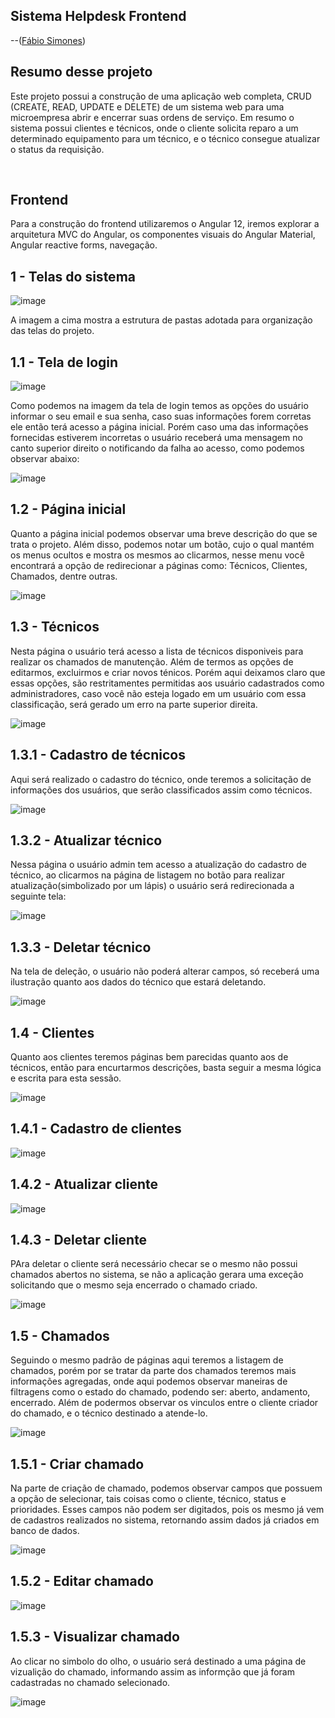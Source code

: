 ## Sistema Helpdesk Frontend

--([Fábio Simones](https://github.com/FabioSimones))

## Resumo desse projeto

<p>Este projeto possui a construção de uma aplicação web completa, CRUD (CREATE, READ, UPDATE e DELETE) 
de um sistema web para uma microempresa abrir e encerrar suas ordens de serviço. Em resumo o sistema 
possui clientes e técnicos, onde o cliente solicita reparo a um determinado equipamento para um técnico, 
e o técnico consegue atualizar o status da requisição.</p><br>

## Frontend

<p>Para a construção do frontend utilizaremos o Angular 12, iremos explorar a arquitetura MVC do Angular,
os componentes visuais do Angular Material, Angular reactive forms, navegação.</p>

## 1 - Telas do sistema
![image](https://github.com/user-attachments/assets/25f51dc9-1e48-4c06-b97c-fc575ecc23db)
<p>A imagem a cima mostra a estrutura de pastas adotada para organização das telas do projeto.</p>

## 1.1 - Tela de login
![image](https://github.com/user-attachments/assets/b112fedf-3781-45a4-880e-b257505dc2db)
<p>Como podemos na imagem da tela de login temos as opções do usuário informar o seu email e sua senha,
caso suas informações forem corretas ele então terá acesso a página inicial. Porém caso uma das informações
fornecidas estiverem incorretas o usuário receberá uma mensagem no canto superior direito o notificando 
da falha ao acesso, como podemos observar abaixo:</p>

![image](https://github.com/user-attachments/assets/5404fe88-277d-4bb2-b562-78c552cc52c1)

## 1.2 - Página inicial
<p>Quanto a página inicial podemos observar uma breve descrição do que se trata o projeto. Além disso,
podemos notar um botão, cujo o qual mantém os menus ocultos e mostra os mesmos ao clicarmos, nesse menu você
encontrará a opção de redirecionar a páginas como: Técnicos, Clientes, Chamados, dentre outras.</p>

![image](https://github.com/user-attachments/assets/e6834a9f-7658-459e-b8b8-5895e9e689ff)

## 1.3 - Técnicos
<p>Nesta página o usuário terá acesso a lista de técnicos disponiveis para realizar os chamados de manutenção.
Além de termos as opções de editarmos, excluirmos e criar novos ténicos. Porém aqui deixamos claro que essas opções,
são restritamentes permitidas aos usuário cadastrados como administradores, caso você não esteja logado em um usuário
com essa classificação, será gerado um erro na parte superior direita.</p>

![image](https://github.com/user-attachments/assets/601da1b4-9152-45e9-b361-0c408f2164b6)

## 1.3.1 - Cadastro de técnicos
<p>Aqui será realizado o cadastro do técnico, onde teremos a solicitação de informações dos usuários, que serão
classificados assim como técnicos.</p>

![image](https://github.com/user-attachments/assets/78638161-1ab7-4939-af72-3003e3c10a3b)

## 1.3.2 - Atualizar técnico
<p>Nessa página o usuário admin tem acesso a atualização do cadastro de técnico, ao clicarmos na página de 
listagem no botão para realizar atualização(simbolizado por um lápis) o usuário será redirecionada a seguinte tela:</p>

![image](https://github.com/user-attachments/assets/664e1cce-3912-4652-9e8e-7b19aed8808c)

## 1.3.3 - Deletar técnico
<p>Na tela de deleção, o usuário não poderá alterar campos, só receberá uma ilustração quanto aos dados do técnico 
que estará deletando.</p>

![image](https://github.com/user-attachments/assets/971db514-984e-4831-a835-b487524ecdc3)

## 1.4 - Clientes
<p>Quanto aos clientes teremos páginas bem parecidas quanto aos de técnicos, então para encurtarmos descrições, basta 
seguir a mesma lógica e escrita para esta sessão.</p>

![image](https://github.com/user-attachments/assets/a27ae77b-cd05-43ce-9b3b-75bcb06d8c06)

## 1.4.1 - Cadastro de clientes

![image](https://github.com/user-attachments/assets/ec99e7fc-38ae-4608-b877-0a79800b9c58)

## 1.4.2 - Atualizar cliente

![image](https://github.com/user-attachments/assets/600872f2-d61e-45cb-ad5b-253f56aeb307)

## 1.4.3 - Deletar cliente
<p>PAra deletar o cliente será necessário checar se o mesmo não possui chamados abertos no sistema, se não
a aplicação gerara uma exceção solicitando que o mesmo seja encerrado o chamado criado.</p>

![image](https://github.com/user-attachments/assets/94a19f63-90dc-4b23-b68c-2f09ee0bcd39)

## 1.5 - Chamados
<p>Seguindo o mesmo padrão de páginas aqui teremos a listagem de chamados, porém por se tratar da parte dos chamados
teremos mais informações agregadas, onde aqui podemos observar maneiras de filtragens como o estado do chamado,
podendo ser: aberto, andamento, encerrado. Além de podermos observar os vinculos entre o cliente criador do chamado,
e o técnico destinado a atende-lo.</p>

![image](https://github.com/user-attachments/assets/85b3a41f-14cc-4a93-8647-47e37e04b80e)


## 1.5.1 - Criar chamado
<p>Na parte de criação de chamado, podemos observar campos que possuem a opção de selecionar, tais coisas como o cliente,
técnico, status e prioridades. Esses campos não podem ser digitados, pois os mesmo já vem de cadastros realizados no sistema,
retornando assim dados já criados em banco de dados.</p>

![image](https://github.com/user-attachments/assets/1c027f7d-3eab-4119-b5df-5e025ee9643f)

## 1.5.2 - Editar chamado
![image](https://github.com/user-attachments/assets/eda1c17c-88d1-40a9-a86f-3c782cc14aa9)

## 1.5.3 - Visualizar chamado
<p>Ao clicar no simbolo do olho, o usuário será destinado a uma página de vizualição do chamado, informando assim as informção que 
já foram cadastradas no chamado selecionado.</p>

![image](https://github.com/user-attachments/assets/0d095025-5d4d-49eb-b9bc-6ae4289074fb)

  




